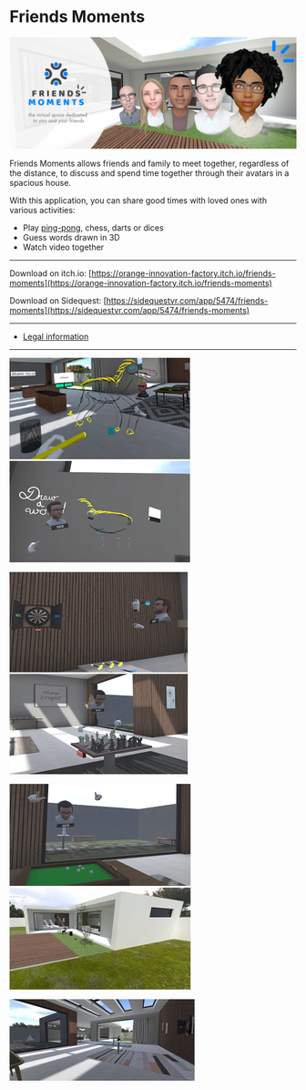# Friends Moments

![Friends moments](friendsmoments.png)

Friends Moments allows friends and family to meet together, regardless of the distance, to discuss and spend time together through their avatars in a spacious house.

With this application, you can share good times with loved ones with various activities:
- Play [ping-pong](https://www.youtube.com/watch?v=IlstWSBDmEI), chess, darts or dices
- Guess words drawn in 3D
- Watch video together

----

Download on itch.io: [https://orange-innovation-factory.itch.io/friends-moments](https://orange-innovation-factory.itch.io/friends-moments)

Download on Sidequest: [https://sidequestvr.com/app/5474/friends-moments](https://sidequestvr.com/app/5474/friends-moments)

----

* [Legal information](Legals.md)

----

[![Image Draw A word - Drawer](img/FM1_thumbnail.png)](img/FM1.png)
[![Image Draw A word - Guesser](img/FM2_thumbnail.png)](img/FM2.png)

[![Image Darts](img/FM3_thumbnail.png)](img/FM3.png)
[![Image Chess](img/FM4_thumbnail.png)](img/FM4.png)

[![Image Dices](img/FM5_thumbnail.png)](img/FM5.png)
[![Image House1](img/FM6_thumbnail.jpg)](img/FM6.jpg)

[![Image House2](img/FM7_thumbnail.jpg)](img/FM7.jpg)
